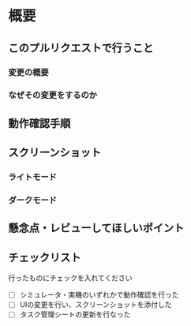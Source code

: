 # 概要
## このプルリクエストで行うこと
### 変更の概要
<!-- ここを記載 -->

### なぜその変更をするのか
<!-- ここを記載 -->

## 動作確認手順
<!-- ここを記載 -->


## スクリーンショット
### ライトモード
<!-- ここにライトモード時のスクリーンショットを貼り付け -->

### ダークモード
<!-- ここにダークモード時のスクリーンショットを貼り付け -->

## 懸念点・レビューしてほしいポイント
<!-- ここを記載 -->

## チェックリスト
行ったものにチェックを入れてください
- [ ] シミュレータ・実機のいずれかで動作確認を行った
- [ ] UIの変更を行い、スクリーンショットを添付した
- [ ] タスク管理シートの更新を行なった
